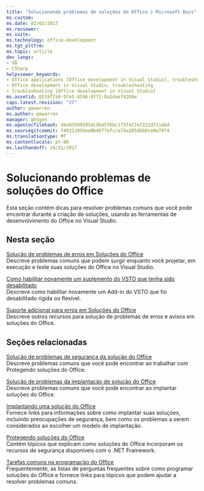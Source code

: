 ```yaml
---
title: "Solucionando problemas de soluções do Office | Microsoft Docs"
ms.custom: 
ms.date: 02/02/2017
ms.reviewer: 
ms.suite: 
ms.technology: office-development
ms.tgt_pltfrm: 
ms.topic: article
dev_langs:
- VB
- CSharp
helpviewer_keywords:
- Office applications [Office development in Visual Studio], troubleshooting
- Office development in Visual Studio, troubleshooting
- troubleshooting [Office development in Visual Studio]
ms.assetid: 0518ffa9-97e5-4596-8ff2-8a24aef42b9e
caps.latest.revision: "27"
author: gewarren
ms.author: gewarren
manager: ghogen
ms.openlocfilehash: d4e93509595dc9bd576bc1f3f427ef222df11abd
ms.sourcegitcommit: f40311056ea0b4677efcca74a285dbb0ce0e7974
ms.translationtype: MT
ms.contentlocale: pt-BR
ms.lasthandoff: 10/31/2017
---
```

# <a name="troubleshooting-office-solutions"></a>Solucionando problemas de soluções do Office
  Esta seção contém dicas para resolver problemas comuns que você pode encontrar durante a criação de soluções, usando as ferramentas de desenvolvimento do Office no Visual Studio.  
  
## <a name="in-this-section"></a>Nesta seção  
 [Solução de problemas de erros em Soluções do Office](../vsto/troubleshooting-errors-in-office-solutions.md)  
 Descreve problemas comuns que podem surgir enquanto você projetar, em execução e teste suas soluções do Office no Visual Studio.  
  
 [Como habilitar novamente um suplemento do VSTO que tenha sido desabilitado](../vsto/how-to-re-enable-a-vsto-add-in-that-has-been-disabled.md)  
 Descreve como habilitar novamente um Add-in do VSTO que foi desabilitado rígida ou flexível.  
  
 [Suporte adicional para erros em Soluções do Office](../vsto/additional-support-for-errors-in-office-solutions.md)  
 Descreve outros recursos para solução de problemas de erros e avisos em soluções do Office.  
  
## <a name="related-sections"></a>Seções relacionadas  
 [Solução de problemas de segurança da solução do Office](../vsto/troubleshooting-office-solution-security.md)  
 Descreve problemas comuns que você pode encontrar ao trabalhar com Protegendo soluções do Office.  
  
 [Solução de problemas da implantação de solução do Office](../vsto/troubleshooting-office-solution-deployment.md)  
 Descreve problemas comuns que você pode encontrar ao implantar soluções do Office.  
  
 [Implantando uma solução do Office](../vsto/deploying-an-office-solution.md)  
 Fornece links para informações sobre como implantar suas soluções, incluindo preocupações de segurança, bem como os problemas a serem considerados ao escolher um modelo de implantação.  
  
 [Protegendo soluções do Office](../vsto/securing-office-solutions.md)  
 Contém tópicos que explicam como soluções do Office incorporam os recursos de segurança disponíveis com o .NET Framework.  
  
 [Tarefas comuns na programação do Office](../vsto/common-tasks-in-office-programming.md)  
 Frequentemente, as listas de perguntas frequentes sobre como programar soluções do Office e fornece links para tópicos que podem ajudar a resolver problemas comuns.  
  
  